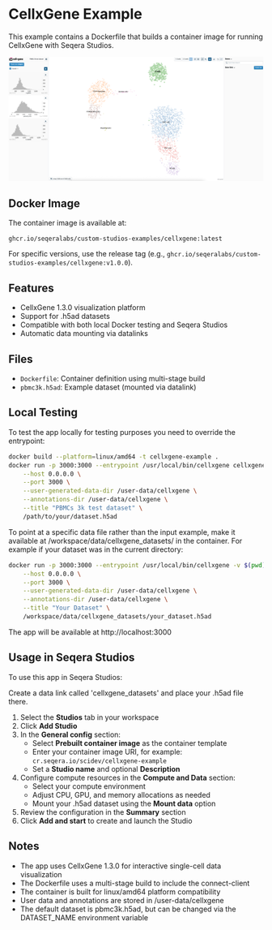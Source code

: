 # CellxGene Example

This example contains a Dockerfile that builds a container image for running CellxGene with Seqera Studios.

![Screenshot of CellxGene](screenshot.png)

## Docker Image

The container image is available at:
```
ghcr.io/seqeralabs/custom-studios-examples/cellxgene:latest
```

For specific versions, use the release tag (e.g., `ghcr.io/seqeralabs/custom-studios-examples/cellxgene:v1.0.0`).

## Features

- CellxGene 1.3.0 visualization platform
- Support for .h5ad datasets
- Compatible with both local Docker testing and Seqera Studios
- Automatic data mounting via datalinks

## Files

- `Dockerfile`: Container definition using multi-stage build
- `pbmc3k.h5ad`: Example dataset (mounted via datalink)

## Local Testing

To test the app locally for testing purposes you need to override the entrypoint:

```bash
docker build --platform=linux/amd64 -t cellxgene-example .
docker run -p 3000:3000 --entrypoint /usr/local/bin/cellxgene cellxgene-example launch \
    --host 0.0.0.0 \
    --port 3000 \
    --user-generated-data-dir /user-data/cellxgene \
    --annotations-dir /user-data/cellxgene \
    --title "PBMCs 3k test dataset" \
    /path/to/your/dataset.h5ad
```

To point at a specific data file rather than the input example, make it available at /workspace/data/cellxgene_datasets/ in the container. For example if your dataset was in the current directory:

```bash
docker run -p 3000:3000 --entrypoint /usr/local/bin/cellxgene -v $(pwd)/data:/workspace/data/cellxgene_datasets cellxgene-example launch \
    --host 0.0.0.0 \
    --port 3000 \
    --user-generated-data-dir /user-data/cellxgene \
    --annotations-dir /user-data/cellxgene \
    --title "Your Dataset" \
    /workspace/data/cellxgene_datasets/your_dataset.h5ad
```

The app will be available at http://localhost:3000

## Usage in Seqera Studios

To use this app in Seqera Studios:

Create a data link called 'cellxgene_datasets' and place your .h5ad file there.

1. Select the **Studios** tab in your workspace
2. Click **Add Studio**
3. In the **General config** section:
   - Select **Prebuilt container image** as the container template
   - Enter your container image URI, for example: `cr.seqera.io/scidev/cellxgene-example`
   - Set a **Studio name** and optional **Description**
4. Configure compute resources in the **Compute and Data** section:
   - Select your compute environment
   - Adjust CPU, GPU, and memory allocations as needed
   - Mount your .h5ad dataset using the **Mount data** option
5. Review the configuration in the **Summary** section
6. Click **Add and start** to create and launch the Studio

## Notes

- The app uses CellxGene 1.3.0 for interactive single-cell data visualization
- The Dockerfile uses a multi-stage build to include the connect-client
- The container is built for linux/amd64 platform compatibility
- User data and annotations are stored in /user-data/cellxgene
- The default dataset is pbmc3k.h5ad, but can be changed via the DATASET_NAME environment variable